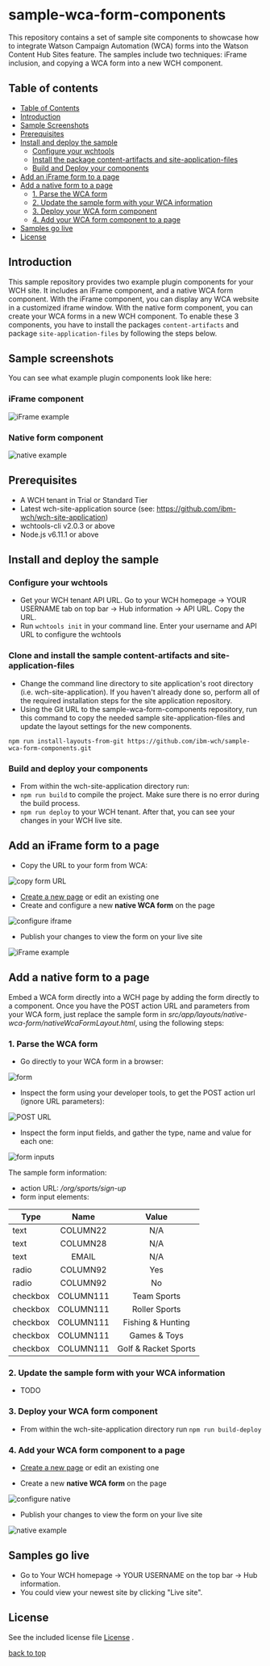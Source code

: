 # sample-wca-form-components

This repository contains a set of sample site components to showcase how to integrate Watson Campaign Automation (WCA) forms into the Watson Content Hub Sites feature. The samples include two techniques: iFrame inclusion, and copying a WCA form into a new WCH component.

## Table of contents
- [Table of Contents](#table-of-contents)
- [Introduction](#introduction)
- [Sample Screenshots](#sample-screenshots)
- [Prerequisites](#prerequisites)
- [Install and deploy the sample](#install-and-deploy-the-sample)
  - [Configure your wchtools](#configure-your-wchtools)
  - [Install the package content-artifacts and  site-application-files](#clone-and-install-the-sample-content-artifacts-and-site-application-files)
  - [Build and Deploy your components](#build-and-deploy-your-components)
- [Add an iFrame form to a page](#add-an-iframe-form-to-a-page)
- [Add a native form to a page](#add-a-native-form-to-a-page)
  - [1. Parse the WCA form](#1-parse-the-wca-form)
  - [2. Update the sample form with your WCA information](#2-update-the-sample-form-with-your-wca-information)
  - [3. Deploy your WCA form component](#3-deploy-your-wca-form-component)
  - [4. Add your WCA form component to a page](#4-add-your-wca-form-component-to-a-page)
- [Samples go live](#samples-go-live)
- [License](#license)

## Introduction
This sample repository provides two example plugin components for your WCH site. It includes an iFrame component, and a native WCA form component. With the iFrame component, you can display any WCA website in a customized iframe window. With the native form component, you can create your WCA forms in a new WCH component.  To enable these 3 components, you have to install the packages `content-artifacts` and package `site-application-files` by following the steps below.

## Sample screenshots
You can see what example plugin components look like here:
### iFrame component
![iFrame example](/doc/images/iframeExample.png)
### Native form component
![native example](/doc/images/nativeExample.png)

## Prerequisites
* A WCH tenant in Trial or Standard Tier
* Latest wch-site-application source (see: https://github.com/ibm-wch/wch-site-application)
* wchtools-cli v2.0.3 or above
* Node.js v6.11.1 or above

## Install and deploy the sample

### Configure your wchtools
* Get your WCH tenant API URL. Go to your WCH homepage -> YOUR USERNAME tab on top bar -> Hub information -> API URL. Copy the URL.
* Run `wchtools init` in your command line. Enter your username and API URL to configure the wchtools

### Clone and install the sample content-artifacts and site-application-files
* Change the command line directory to site application's root directory (i.e. wch-site-application). If you haven't already done so, perform all of the required installation steps for the site application repository.
* Using the Git URL to the sample-wca-form-components repository, run this command to copy the needed sample site-application-files and update the layout settings for the new components.
```
npm run install-layouts-from-git https://github.com/ibm-wch/sample-wca-form-components.git
```

### Build and deploy your components
* From within the wch-site-application directory run:
* `npm run build` to compile the project. Make sure there is no error during the build process.
* `npm run deploy` to your WCH tenant. After that, you can see your changes in your WCH live site.

## Add an iFrame form to a page
* Copy the URL to your form from WCA:

![copy form URL](/doc/images/copyFormURL.png)

* [Create a new page](https://developer.ibm.com/customer-engagement/tutorials/creating-pages-website/) or edit an existing one
* Create and configure a new **native WCA form** on the page

![configure iframe](/doc/images/configureIframe.png)

* Publish your changes to view the form on your live site

![iFrame example](/doc/images/iframeExample.png)

## Add a native form to a page

Embed a WCA form directly into a WCH page by adding the form directly to a component. Once you have the POST action URL and parameters from your WCA form, just replace the sample form in _src/app/layouts/native-wca-form/nativeWcaFormLayout.html_, using the following steps:

### 1. Parse the WCA form
* Go directly to your WCA form in a browser:

![form](/doc/images/form.png)

* Inspect the form using your developer tools, to get the POST action url (ignore URL parameters):

![POST URL](/doc/images/postURL.png)

* Inspect the form input fields, and gather the type, name and value for each one:

![form inputs](/doc/images/formInputs.png)

The sample form information:
* action URL: _/org/sports/sign-up_
* form input elements:

| Type     | Name      | Value                |
| -------- |:---------:|:--------------------:|
| text     | COLUMN22  | N/A                  |
| text     | COLUMN28  | N/A                  |
| text     | EMAIL     | N/A                  |
| radio    | COLUMN92  | Yes                  |
| radio    | COLUMN92  | No                   |
| checkbox | COLUMN111 | Team Sports          |
| checkbox | COLUMN111 | Roller Sports        |
| checkbox | COLUMN111 | Fishing & Hunting    |
| checkbox | COLUMN111 | Games & Toys         |
| checkbox | COLUMN111 | Golf & Racket Sports |

### 2. Update the sample form with your WCA information
* TODO

### 3. Deploy your WCA form component
* From within the wch-site-application directory run `npm run build-deploy`

### 4. Add your WCA form component to a page
* [Create a new page](https://developer.ibm.com/customer-engagement/tutorials/creating-pages-website/) or edit an existing one

* Create a new **native WCA form** on the page

![configure native](/doc/images/configureNative.png)

* Publish your changes to view the form on your live site

![native example](/doc/images/nativeExample.png)

## Samples go live
* Go to Your WCH homepage -> YOUR USERNAME on the top bar -> Hub information.
* You could view your newest site by clicking "Live site".

## License
See the included license file [License](license.txt) .

[back to top](#sample-wca-form-components)
